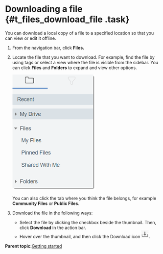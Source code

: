 # Downloading a file {#t_files_download_file .task}

You can download a local copy of a file to a specified location so that you can view or edit it offline.

1.  From the navigation bar, click **Files.**

2.  Locate the file that you want to download. For example, find the file by using tags or select a view where the file is visible from the sidebar. You can click **Files** and **Folders** to expand and view other options.

    ![Viewing options from the Files sidebar](images/sidebar.png)

    You can also click the tab where you think the file belongs, for example **Community Files** or **Public Files**.

3.  Download the file in the following ways:

    -   Select the file by clicking the checkbox beside the thumbnail. Then, click **Download** in the action bar.
    -   Hover over the thumbnail, and then click the Download icon ![Download icon](images/download_icon.png).

**Parent topic:**[Getting started](../files/getting_started.md)

